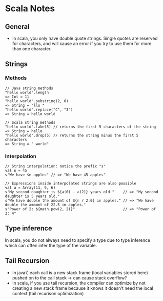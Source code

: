 # Scala Notes

## General
- In scala, you only have double quote strings. Single quotes are reserved for characters, and will cause an error if you try to use them for more than one character.

## Strings
### Methods
```
// Java string methods
"hello world".length
=> Int = 11 
"hello world".substring(2, 6)
=> String = "llo "
"hello world".replace("C", "3")
=> String = hello world

// Scala string methods
"hello world".take(5) // returns the first 5 characters of the string
=> String = hello
"hello world".drop(5) // returns the string minus the first 5 characters
=> String = " world"
```

### Interpolation
```
// String interpolation: notice the prefix "s"
val n = 45
s"We have $n apples" // => "We have 45 apples"

// Expressions inside interpolated strings are also possible
val a = Array(11, 9, 6)
s"My second daughter is ${a(0) - a(2)} years old."    // => "My second daughter is 5 years old."
s"We have double the amount of ${n / 2.0} in apples." // => "We have double the amount of 22.5 in apples."
s"Power of 2: ${math.pow(2, 2)}"                      // => "Power of 2: 4"
```

## Type inference
In scala, you do not always need to specify a type due to type inference which can often infer the type of the variable.


## Tail Recursion
- In java7, each call is a new stack frame (local variables stored here) pushed on to the call stack -> can cause stack overflow?
- In scala, if you use tail recursion, the compiler can optimize by not creating a new stack frame because it knows it doesn't need the local context (tail recurison optimization)

